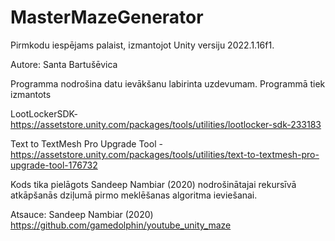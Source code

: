 # MasterMazeGenerator

Pirmkodu iespējams palaist, izmantojot Unity versiju 2022.1.16f1. 

Autore: Santa Bartušēvica

Programma nodrošina datu ievākšanu labirinta uzdevumam. 
Programmā tiek izmantots

LootLockerSDK- https://assetstore.unity.com/packages/tools/utilities/lootlocker-sdk-233183

Text to TextMesh Pro Upgrade Tool - https://assetstore.unity.com/packages/tools/utilities/text-to-textmesh-pro-upgrade-tool-176732 


Kods tika pielāgots Sandeep Nambiar (2020)  nodrošinātajai rekursīvā atkāpšanās dziļumā pirmo meklēšanas algoritma ieviešanai.

Atsauce:
Sandeep Nambiar (2020) https://github.com/gamedolphin/youtube_unity_maze

